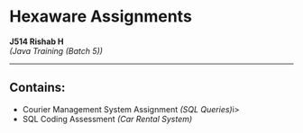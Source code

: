 # Hexaware Assignments

**J514 Rishab H**
<br />
<i>(Java Training (Batch 5))</i>

<hr />

## Contains:
<ul>
  <li>Courier Management System Assignment <i>(SQL Queries)</i>i></li>
  <li>SQL Coding Assessment <i>(Car Rental System)</i></li>
</ul>
